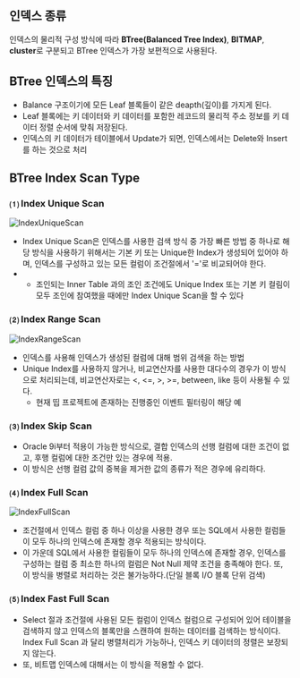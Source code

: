 ## 인덱스 종류
인덱스의 물리적 구성 방식에 따라 **BTree(Balanced Tree Index)**, **BITMAP**, **cluster**로 구분되고 
BTree 인덱스가 가장 보편적으로 사용된다.

## BTree 인덱스의 특징
- Balance 구조이기에 모든 Leaf 블록들이 같은 deapth(깊이)를 가지게 된다.
- Leaf 블록에는 키 데이터와 키 데이터를 포함한 레코드의 물리적 주소 정보를 키 데이터 정렬 순서에 맞춰 저장된다.
- 인덱스의 키 데이터가 테이블에서 Update가 되면, 인덱스에서는 Delete와 Insert를 하는 것으로 처리

## BTree Index Scan Type

### ⑴ Index Unique Scan
![IndexUniqueScan](https://img1.daumcdn.net/thumb/R1280x0/?scode=mtistory2&fname=https%3A%2F%2Fblog.kakaocdn.net%2Fdn%2FbXRVOf%2Fbtq6zry8315%2FpWdmM3nxpu0ehEJgQ89KuK%2Fimg.png)
- Index Unique Scan은 인덱스를 사용한 검색 방식 중 가장 빠른 방법 중 하나로 해당 방식을 사용하기 위해서는 기본 키 또는 Unique한 Index가 생성되어 있어야 하며, 인덱스를 구성하고 있는 모든 컬럼이 조건절에서 '='로 비교되어야 한다.
- - 조인되는 Inner Table 과의 조인 조건에도 Unique Index 또는 기본 키 컬림이 모두 조인에 참여했을 때에만 Index Unique Scan을 할 수 있다

### ⑵ Index Range Scan
![IndexRangeScan](https://img1.daumcdn.net/thumb/R1280x0/?scode=mtistory2&fname=https%3A%2F%2Fblog.kakaocdn.net%2Fdn%2FczhTxr%2Fbtq6CN71DSM%2FKL3E5466ETIRC8Kxn9vGik%2Fimg.png)
- 인덱스를 사용해 인덱스가 생성된 컬럼에 대해 범위 검색을 하는 방법
- Unique Index를 사용하지 않거나, 비교연산자를 사용한 대다수의 경우가 이 방식으로 처리되는데, 비교연산자로는 <, <=, >, >=, between, like 등이 사용될 수 있다.
  - 현재 띱 프로젝트에 존재하는 진행중인 이벤트 필터링이 해당 예

### ⑶ Index Skip Scan
- Oracle 9i부터 적용이 가능한 방식으로, 결합 인덱스의 선행 컬럼에 대한 조건이 없고, 후행 컬럼에 대한 조건만 있는 경우에 적용.
- 이 방식은 선행 컬럼 값의 중복을 제거한 값의 종류가 적은 경우에 유리하다.

### ⑷ Index Full Scan
![IndexFullScan](https://img1.daumcdn.net/thumb/R1280x0/?scode=mtistory2&fname=https%3A%2F%2Fblog.kakaocdn.net%2Fdn%2FLVLjI%2Fbtq6zWFplOu%2FkGyI9Q2lZTEsY1v9WkIhlk%2Fimg.png)
- 조건절에서 인덱스 컬럼 중 하나 이상을 사용한 경우 또는 SQL에서 사용한 컬럼들이 모두 하나의 인덱스에 존재할 경우 적용되는 방식이다.
- 이 가운데 SQL에서 사용한 컬림들이 모두 하나의 인덱스에 존재할 경우, 인덱스를 구성하는 컬럼 중 최소한 하나의 컬럼은 Not Null 
제약 조건을 충족해야 한다. 또, 이 방식을 병렬로 처리하는 것은 불가능하다.(단일 블록 I/O 블록 단위 검색)

### ⑸ Index Fast Full Scan
- Select 절과 조건절에 사용된 모든 컬럼이 인덱스 컬럼으로 구성되어 있어 테이블을 검색하지 않고 인덱스의 블록만을 스캔하여
원하는 데이터를 검색하는 방식이다. Index Full Scan 과 달리 병렬처리가 가능하나, 인덱스 키 데이터의 정렬은 보장되지 않는다.
-  또, 비트맵 인덱스에 대해서는 이 방식을 적용할 수 없다.

